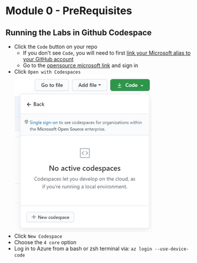 # Module 0 - PreRequisites

## Running the Labs in Github Codespace

- Click the `Code` button on your repo
  - If you don't see `Code`, you will need to first [link your Microsoft alias to your GitHub account](https://docs.opensource.microsoft.com/github/accounts/linking/) 
  - Go to the [opensource microsoft link](https://opensource.microsoft.com/link) and sign in
- Click `Open with Codespaces` 
![Create Codespace](../../assets/images/0-OpenWithCodespaces.jpg)
- Click `New Codespace`
- Choose the `4 core` option
- Log in to Azure from a bash or zsh terminal via: `az login --use-device-code`


